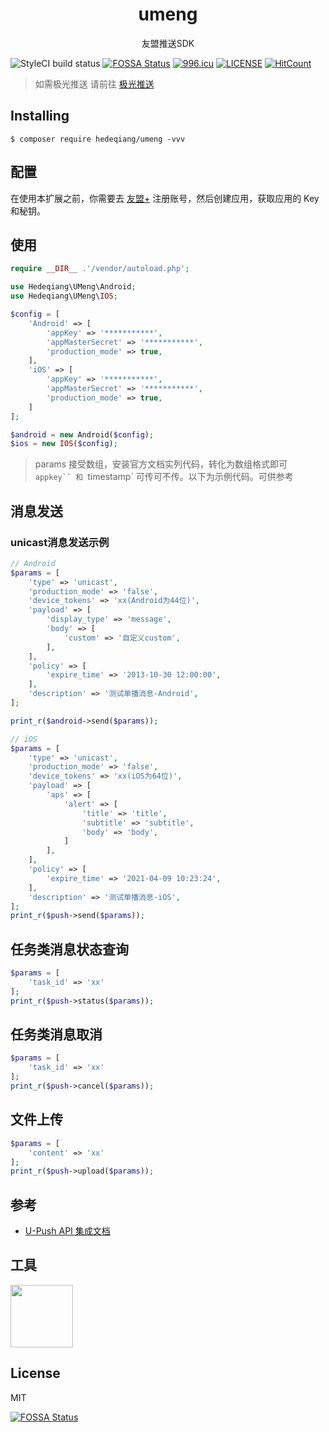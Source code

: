 <h1 align="center"> umeng </h1>

<p align="center"> 友盟推送SDK</p>

![StyleCI build status](https://github.styleci.io/repos/160544563/shield) [![FOSSA Status](https://app.fossa.io/api/projects/git%2Bgithub.com%2Fhedeqiang%2FUMeng-Push.svg?type=shield)](https://app.fossa.io/projects/git%2Bgithub.com%2Fhedeqiang%2FUMeng-Push?ref=badge_shield)
[![996.icu](https://img.shields.io/badge/link-996.icu-red.svg)](https://996.icu)
[![LICENSE](https://img.shields.io/badge/license-Anti%20996-blue.svg)](https://github.com/996icu/996.ICU/blob/master/LICENSE)
[![HitCount](http://hits.dwyl.io/hedeqiang/umeng.svg)](http://hits.dwyl.io/hedeqiang/umeng)

> 如需极光推送 请前往 [极光推送](https://github.com/hedeqiang/JPush)

## Installing

```shell
$ composer require hedeqiang/umeng -vvv
```
## 配置
在使用本扩展之前，你需要去 [友盟+](https://message.umeng.com) 注册账号，然后创建应用，获取应用的 Key 和秘钥。

## 使用

```php
require __DIR__ .'/vendor/autoload.php';

use Hedeqiang\UMeng\Android;
use Hedeqiang\UMeng\IOS;

$config = [
    'Android' => [
        'appKey' => '***********',
        'appMasterSecret' => '***********',
        'production_mode' => true,
    ],
    'iOS' => [
        'appKey' => '***********',
        'appMasterSecret' => '***********',
        'production_mode' => true,
    ]
];

$android = new Android($config);
$ios = new IOS($config);
```

> params 接受数组，安装官方文档实列代码，转化为数组格式即可 `appkey`` 和 `timestamp` 可传可不传。以下为示例代码。可供参考


## 消息发送
### unicast消息发送示例
```php
// Android
$params = [
    'type' => 'unicast',
    'production_mode' => 'false',
    'device_tokens' => 'xx(Android为44位)',
    'payload' => [
        'display_type' => 'message',
        'body' => [
            'custom' => '自定义custom',
        ],
    ],
    'policy' => [
        'expire_time' => '2013-10-30 12:00:00',
    ],
    'description' => '测试单播消息-Android',
];

print_r($android->send($params));

// iOS
$params = [
    'type' => 'unicast',
    'production_mode' => 'false',
    'device_tokens' => 'xx(iOS为64位)',
    'payload' => [
        'aps' => [
            'alert' => [
                'title' => 'title',
                'subtitle' => 'subtitle',
                'body' => 'body',
            ]
        ],
    ],
    'policy' => [
        'expire_time' => '2021-04-09 10:23:24',
    ],
    'description' => '测试单播消息-iOS',
];
print_r($push->send($params));
```



## 任务类消息状态查询
```php
$params = [
    'task_id' => 'xx'
];
print_r($push->status($params));
```
## 任务类消息取消
```php
$params = [
    'task_id' => 'xx'
];
print_r($push->cancel($params));
```
## 文件上传
```php
$params = [
    'content' => 'xx'
];
print_r($push->upload($params));
```

## 参考
* [U-Push API 集成文档](https://developer.umeng.com/docs/66632/detail/68343)


## 工具
<a target="_blank" href="https://www.jetbrains.com/?from=UMeng-Push"><img src="https://upyun.laravelcode.cn/upload/JetBrains/jetbrains-training-partner.png" width="100"></img></a>

## License

MIT

[![FOSSA Status](https://app.fossa.io/api/projects/git%2Bgithub.com%2Fhedeqiang%2FUMeng-Push.svg?type=large)](https://app.fossa.io/projects/git%2Bgithub.com%2Fhedeqiang%2FUMeng-Push?ref=badge_large)

